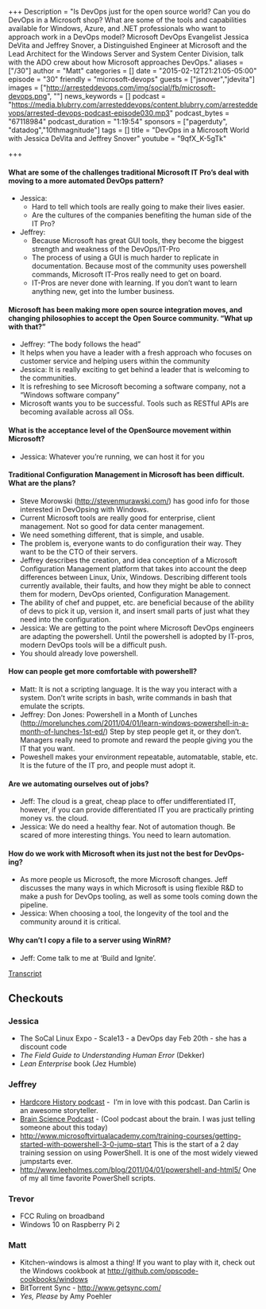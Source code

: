 +++
Description = "Is DevOps just for the open source world? Can you do DevOps in a Microsoft shop? What are some of the tools and capabilities available for Windows, Azure, and .NET professionals who want to approach work in a DevOps model? Microsoft DevOps Evangelist Jessica DeVita and Jeffrey Snover, a Distinguished Engineer at Microsoft and the Lead Architect for the Windows Server and System Center Division, talk with the ADO crew about how Microsoft approaches DevOps."
aliases = ["/30"]
author = "Matt"
categories = []
date = "2015-02-12T21:21:05-05:00"
episode = "30"
friendly = "microsoft-devops"
guests = ["jsnover","jdevita"]
images = ["http://arresteddevops.com/img/social/fb/microsoft-devops.png", ""]
news_keywords = []
podcast = "https://media.blubrry.com/arresteddevops/content.blubrry.com/arresteddevops/arrested-devops-podcast-episode030.mp3"
podcast_bytes = "67118984"
podcast_duration = "1:19:54"
sponsors = ["pagerduty", "datadog","10thmagnitude"]
tags = []
title = "DevOps in a Microsoft World with Jessica DeVita and Jeffrey Snover"
youtube = "9qfX_K-5gTk"

+++
#### What are some of the challenges traditional Microsoft IT Pro’s deal with moving to a more automated DevOps pattern?
- Jessica:
	- Hard to tell which tools are really going to make their lives easier.
	- Are the cultures of the companies benefiting the human side of the IT Pro?
- Jeffrey:
	- Because Microsoft has great GUI tools, they become the biggest strength and weakness of the DevOps/IT-Pro
	- The process of using a GUI is much harder to replicate in documentation. Because most of the community uses powershell  commands, Microsoft IT-Pros really need to get on board.
	- IT-Pros are never done with learning. If you don’t want to learn anything new, get into the lumber business.
#### Microsoft has been making more open source integration moves, and changing philosophies to accept the Open Source community. “What up with that?”
- Jeffrey:  “The body follows the head”
- It helps when you have a leader with a fresh approach who focuses on customer service and helping users within the community
- Jessica: It is really exciting to get behind a leader that is welcoming to the communities.
- It is refreshing to see Microsoft becoming a software company, not a “Windows software company”
- Microsoft wants you to be successful. Tools such as RESTful APIs are becoming available across all OSs.
#### What is the acceptance level of the OpenSource movement within Microsoft?
- Jessica: Whatever you’re running, we can host it for you
#### Traditional Configuration Management in Microsoft has been difficult. What are the plans?
- Steve Morowski (http://stevenmurawski.com/) has good info for those interested in DevOpsing with Windows.  
- Current Microsoft tools are really good for enterprise, client management. Not so good for data center management.
- We need something different, that is simple, and usable.
- The problem is, everyone wants to do configuration their way. They want to be the CTO of their servers.
- Jeffrey describes the creation, and idea conception of a Microsoft Configuration Management platform that takes into account the deep differences between Linux, Unix, Windows. Describing different tools currently available, their faults, and how they might be able to connect them for modern, DevOps oriented, Configuration Management.
- The ability of chef and puppet, etc. are beneficial because of the ability of devs to pick it up, version it, and insert small parts of just what they need into the configuration.
- Jessica: We are getting to the point where Microsoft DevOps engineers are adapting the powershell. Until the powershell is adopted by IT-pros, modern DevOps tools will be a difficult push.
- You should already love powershell.
#### How can people get more comfortable with powershell?
- Matt: It is not a scripting language. It is the way you interact with a system. Don’t write scripts in bash, write commands in bash that emulate the scripts.
- Jeffrey: Don Jones: Powershell in a Month of Lunches (http://morelunches.com/2011/04/01/learn-windows-powershell-in-a-month-of-lunches-1st-ed/) Step by step people get it, or they don’t. Managers really need to promote and reward the people giving you the IT that you want.
- Poweshell makes your environment repeatable, automatable, stable, etc. It is the future of the IT pro, and people must adopt it.
#### Are we automating ourselves out of jobs?
- Jeff: The cloud is a great, cheap place to offer undifferentiated IT, however, if you can provide differentiated IT you are practically printing money vs. the cloud.
- Jessica: We do need a healthy fear. Not of automation though. Be scared of more interesting things. You need to learn automation.
#### How do we work with Microsoft when its just not the best for DevOps-ing?
- As more people us Microsoft, the more Microsoft changes. Jeff discusses the many ways in which Microsoft is using flexible R&D to make a push for DevOps tooling, as well as some tools coming down the pipeline.
- Jessica: When choosing a tool, the longevity of the tool and the community around it is critical.
#### Why can’t I copy a file to a server using WinRM?
- Jeff: Come talk to me at ‘Build and Ignite’.

<a href="http://transcripts.castingwords.com/zz3N/196587.html" target="_blank">Transcript</a>
<h2>Checkouts</h2>
<h3>Jessica</h3>
<ul>
	<li>The SoCal Linux Expo - Scale13 - a DevOps day Feb 20th - she has a discount code</li>
	<li><em>The Field Guide to Understanding Human Error</em> (Dekker)</li>
	<li><em>Lean Enterprise</em> book (Jez Humble)</li>
</ul>
<h3>Jeffrey</h3>
<ul>
	<li><a href="http://www.dancarlin.com/hardcore-history-series/" target="_blank">Hardcore History podcast</a> -  I’m in love with this podcast. Dan Carlin is an awesome storyteller.</li>
	<li><a href="http://brainsciencepodcast.com/" target="_blank">Brain Science Podcast</a> - (Cool podcast about the brain. I was just telling someone about this today)</li>
	<li><a href="http://www.microsoftvirtualacademy.com/training-courses/getting-started-with-powershell-3-0-jump-start" target="_blank">http://www.microsoftvirtualacademy.com/training-courses/getting-started-with-powershell-3-0-jump-start</a> This is the start of a 2 day training session on using PowerShell. It is one of the most widely viewed jumpstarts ever.</li>
	<li><a href="http://www.leeholmes.com/blog/2011/04/01/powershell-and-html5/" target="_blank">http://www.leeholmes.com/blog/2011/04/01/powershell-and-html5/</a> One of my all time favorite PowerShell scripts.</li>
</ul>
<h3>Trevor</h3>
<ul>
	<li>FCC Ruling on broadband</li>
	<li>Windows 10 on Raspberry Pi 2</li>
</ul>
<h3>Matt</h3>
<ul>
	<li>Kitchen-windows is almost a thing! If you want to play with it, check out the Windows cookbook at <a href="http://github.com/opscode-cookbooks/windows" target="_blank">http://github.com/opscode-cookbooks/windows</a></li>
	<li>BitTorrent Sync - <a href="http://www.getsync.com/" target="_blank">http://www.getsync.com/</a></li>
	<li><em>Yes, Please</em> by Amy Poehler</li>
</ul>
